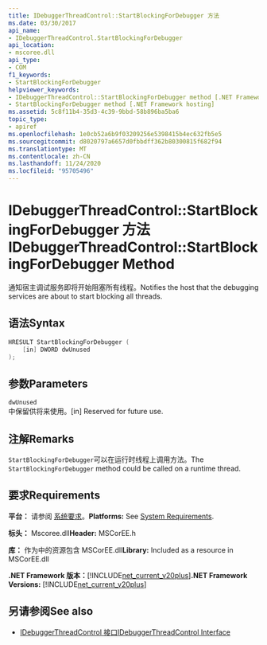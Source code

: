 ```yaml
---
title: IDebuggerThreadControl::StartBlockingForDebugger 方法
ms.date: 03/30/2017
api_name:
- IDebuggerThreadControl.StartBlockingForDebugger
api_location:
- mscoree.dll
api_type:
- COM
f1_keywords:
- StartBlockingForDebugger
helpviewer_keywords:
- IDebuggerThreadControl::StartBlockingForDebugger method [.NET Framework hosting]
- StartBlockingForDebugger method [.NET Framework hosting]
ms.assetid: 5c8f11b4-35d3-4c39-9bbd-58b896ba5ba6
topic_type:
- apiref
ms.openlocfilehash: 1e0cb52a6b9f03209256e5398415b4ec632fb5e5
ms.sourcegitcommit: d8020797a6657d0fbbdff362b80300815f682f94
ms.translationtype: MT
ms.contentlocale: zh-CN
ms.lasthandoff: 11/24/2020
ms.locfileid: "95705496"
---
```

# <a name="idebuggerthreadcontrolstartblockingfordebugger-method"></a><span data-ttu-id="4b869-102">IDebuggerThreadControl::StartBlockingForDebugger 方法</span><span class="sxs-lookup"><span data-stu-id="4b869-102">IDebuggerThreadControl::StartBlockingForDebugger Method</span></span>

<span data-ttu-id="4b869-103">通知宿主调试服务即将开始阻塞所有线程。</span><span class="sxs-lookup"><span data-stu-id="4b869-103">Notifies the host that the debugging services are about to start blocking all threads.</span></span>  
  
## <a name="syntax"></a><span data-ttu-id="4b869-104">语法</span><span class="sxs-lookup"><span data-stu-id="4b869-104">Syntax</span></span>  
  
```cpp  
HRESULT StartBlockingForDebugger (  
    [in] DWORD dwUnused  
);  
```  
  
## <a name="parameters"></a><span data-ttu-id="4b869-105">参数</span><span class="sxs-lookup"><span data-stu-id="4b869-105">Parameters</span></span>  

 `dwUnused`  
 <span data-ttu-id="4b869-106">中保留供将来使用。</span><span class="sxs-lookup"><span data-stu-id="4b869-106">[in] Reserved for future use.</span></span>  
  
## <a name="remarks"></a><span data-ttu-id="4b869-107">注解</span><span class="sxs-lookup"><span data-stu-id="4b869-107">Remarks</span></span>  

 <span data-ttu-id="4b869-108">`StartBlockingForDebugger`可以在运行时线程上调用方法。</span><span class="sxs-lookup"><span data-stu-id="4b869-108">The `StartBlockingForDebugger` method could be called on a runtime thread.</span></span>  
  
## <a name="requirements"></a><span data-ttu-id="4b869-109">要求</span><span class="sxs-lookup"><span data-stu-id="4b869-109">Requirements</span></span>  

 <span data-ttu-id="4b869-110">**平台：** 请参阅 [系统要求](../../get-started/system-requirements.md)。</span><span class="sxs-lookup"><span data-stu-id="4b869-110">**Platforms:** See [System Requirements](../../get-started/system-requirements.md).</span></span>  
  
 <span data-ttu-id="4b869-111">**标头：** Mscoree.dll</span><span class="sxs-lookup"><span data-stu-id="4b869-111">**Header:** MSCorEE.h</span></span>  
  
 <span data-ttu-id="4b869-112">**库：** 作为中的资源包含 MSCorEE.dll</span><span class="sxs-lookup"><span data-stu-id="4b869-112">**Library:** Included as a resource in MSCorEE.dll</span></span>  
  
 <span data-ttu-id="4b869-113">**.NET Framework 版本：**[!INCLUDE[net_current_v20plus](../../../../includes/net-current-v20plus-md.md)]</span><span class="sxs-lookup"><span data-stu-id="4b869-113">**.NET Framework Versions:** [!INCLUDE[net_current_v20plus](../../../../includes/net-current-v20plus-md.md)]</span></span>  
  
## <a name="see-also"></a><span data-ttu-id="4b869-114">另请参阅</span><span class="sxs-lookup"><span data-stu-id="4b869-114">See also</span></span>

- [<span data-ttu-id="4b869-115">IDebuggerThreadControl 接口</span><span class="sxs-lookup"><span data-stu-id="4b869-115">IDebuggerThreadControl Interface</span></span>](idebuggerthreadcontrol-interface.md)
